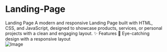 # Landing-Page
 Landing Page  A modern and responsive Landing Page built with HTML, CSS, and JavaScript, designed to showcase products, services, or personal projects with a clean and engaging layout.  ✨ Features  🎨 Eye-catching design with a responsive layout  
 ![Image](https://github.com/user-attachments/assets/f2aaf0f3-2b37-43fb-a88b-bf6a137586be)

